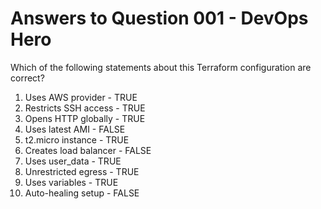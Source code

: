 # Answers to Question 001 - DevOps Hero

Which of the following statements about this Terraform configuration are correct?

1. Uses AWS provider - TRUE
2. Restricts SSH access - TRUE
3. Opens HTTP globally - TRUE
4. Uses latest AMI - FALSE
5. t2.micro instance - TRUE
6. Creates load balancer - FALSE
7. Uses user_data - TRUE
8. Unrestricted egress - TRUE
9. Uses variables - TRUE
10. Auto-healing setup - FALSE